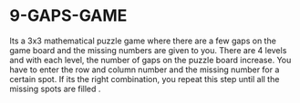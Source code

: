 # 9-GAPS-GAME
Its a 3x3 mathematical puzzle game where there are a few gaps on the game board and the missing numbers are given to you. 
There are 4 levels and with each level, the number of gaps on the puzzle board increase. You have to enter the row and column number and the
missing number for a certain spot. If its the right combination, you repeat this step until all the missing spots are filled .
